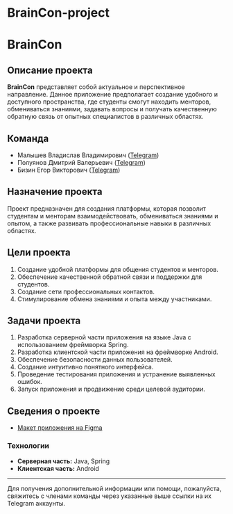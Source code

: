 # BrainCon-project
# BrainCon

## Описание проекта

**BrainCon** представляет собой актуальное и перспективное направление. Данное приложение предполагает создание удобного и доступного пространства, где студенты смогут находить менторов, обмениваться знаниями, задавать вопросы и получать качественную обратную связь от опытных специалистов в различных областях.

## Команда

- Малышев Владислав Владимирович ([Telegram](https://t.me/your_username_here))
- Полуянов Дмитрий Валерьевич ([Telegram](https://t.me/your_username_here))
- Бизин Егор Викторович ([Telegram](https://t.me/livelifehard1))

## Назначение проекта

Проект предназначен для создания платформы, которая позволит студентам и менторам взаимодействовать, обмениваться знаниями и опытом, а также развивать профессиональные навыки в различных областях.

## Цели проекта

1. Создание удобной платформы для общения студентов и менторов.
2. Обеспечение качественной обратной связи и поддержки для студентов.
3. Создание сети профессиональных контактов.
4. Стимулирование обмена знаниями и опыта между участниками.

## Задачи проекта

1. Разработка серверной части приложения на языке Java с использованием фреймворка Spring.
2. Разработка клиентской части приложения на фреймворке Android.
3. Обеспечение безопасности данных пользователей.
4. Создание интуитивно понятного интерфейса.
5. Проведение тестирования приложения и устранение выявленных ошибок.
6. Запуск приложения и продвижение среди целевой аудитории.

## Сведения о проекте

- [Макет приложения на Figma](https://www.figma.com/design/GJrvSs7IGGNp8WSl87mDnT/BrainCon?node-id=0-1&t=SsrECRlnFkrqmrf8-0)

### Технологии

- **Серверная часть:** Java, Spring
- **Клиентская часть:** Android


---

Для получения дополнительной информации или помощи, пожалуйста, свяжитесь с членами команды через указанные выше ссылки на их Telegram аккаунты.
